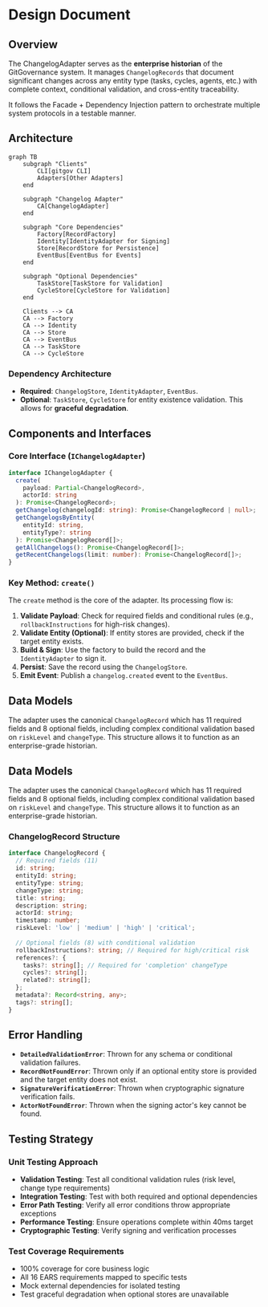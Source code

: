 # Design Document

## Overview

The ChangelogAdapter serves as the **enterprise historian** of the GitGovernance system. It manages `ChangelogRecords` that document significant changes across any entity type (tasks, cycles, agents, etc.) with complete context, conditional validation, and cross-entity traceability.

It follows the Facade + Dependency Injection pattern to orchestrate multiple system protocols in a testable manner.

## Architecture

```mermaid
graph TB
    subgraph "Clients"
        CLI[gitgov CLI]
        Adapters[Other Adapters]
    end

    subgraph "Changelog Adapter"
        CA[ChangelogAdapter]
    end

    subgraph "Core Dependencies"
        Factory[RecordFactory]
        Identity[IdentityAdapter for Signing]
        Store[RecordStore for Persistence]
        EventBus[EventBus for Events]
    end

    subgraph "Optional Dependencies"
        TaskStore[TaskStore for Validation]
        CycleStore[CycleStore for Validation]
    end

    Clients --> CA
    CA --> Factory
    CA --> Identity
    CA --> Store
    CA --> EventBus
    CA --> TaskStore
    CA --> CycleStore
```

### Dependency Architecture

- **Required**: `ChangelogStore`, `IdentityAdapter`, `EventBus`.
- **Optional**: `TaskStore`, `CycleStore` for entity existence validation. This allows for **graceful degradation**.

## Components and Interfaces

### Core Interface (`IChangelogAdapter`)

```typescript
interface IChangelogAdapter {
  create(
    payload: Partial<ChangelogRecord>,
    actorId: string
  ): Promise<ChangelogRecord>;
  getChangelog(changelogId: string): Promise<ChangelogRecord | null>;
  getChangelogsByEntity(
    entityId: string,
    entityType?: string
  ): Promise<ChangelogRecord[]>;
  getAllChangelogs(): Promise<ChangelogRecord[]>;
  getRecentChangelogs(limit: number): Promise<ChangelogRecord[]>;
}
```

### Key Method: `create()`

The `create` method is the core of the adapter. Its processing flow is:

1.  **Validate Payload**: Check for required fields and conditional rules (e.g., `rollbackInstructions` for high-risk changes).
2.  **Validate Entity (Optional)**: If entity stores are provided, check if the target entity exists.
3.  **Build & Sign**: Use the factory to build the record and the `IdentityAdapter` to sign it.
4.  **Persist**: Save the record using the `ChangelogStore`.
5.  **Emit Event**: Publish a `changelog.created` event to the `EventBus`.

## Data Models

The adapter uses the canonical `ChangelogRecord` which has 11 required fields and 8 optional fields, including complex conditional validation based on `riskLevel` and `changeType`. This structure allows it to function as an enterprise-grade historian.

## Data Models

The adapter uses the canonical `ChangelogRecord` which has 11 required fields and 8 optional fields, including complex conditional validation based on `riskLevel` and `changeType`. This structure allows it to function as an enterprise-grade historian.

### ChangelogRecord Structure

```typescript
interface ChangelogRecord {
  // Required fields (11)
  id: string;
  entityId: string;
  entityType: string;
  changeType: string;
  title: string;
  description: string;
  actorId: string;
  timestamp: number;
  riskLevel: 'low' | 'medium' | 'high' | 'critical';
  
  // Optional fields (8) with conditional validation
  rollbackInstructions?: string; // Required for high/critical risk
  references?: {
    tasks?: string[]; // Required for 'completion' changeType
    cycles?: string[];
    related?: string[];
  };
  metadata?: Record<string, any>;
  tags?: string[];
}
```

## Error Handling

- **`DetailedValidationError`**: Thrown for any schema or conditional validation failures.
- **`RecordNotFoundError`**: Thrown only if an optional entity store is provided and the target entity does not exist.
- **`SignatureVerificationError`**: Thrown when cryptographic signature verification fails.
- **`ActorNotFoundError`**: Thrown when the signing actor's key cannot be found.

## Testing Strategy

### Unit Testing Approach

- **Validation Testing**: Test all conditional validation rules (risk level, change type requirements)
- **Integration Testing**: Test with both required and optional dependencies
- **Error Path Testing**: Verify all error conditions throw appropriate exceptions
- **Performance Testing**: Ensure operations complete within 40ms target
- **Cryptographic Testing**: Verify signing and verification processes

### Test Coverage Requirements

- 100% coverage for core business logic
- All 16 EARS requirements mapped to specific tests
- Mock external dependencies for isolated testing
- Test graceful degradation when optional stores are unavailable
